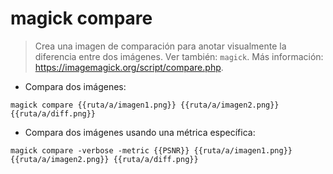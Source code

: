 # magick compare

> Crea una imagen de comparación para anotar visualmente la diferencia entre dos imágenes.
> Ver también: `magick`.
> Más información: <https://imagemagick.org/script/compare.php>.

- Compara dos imágenes:

`magick compare {{ruta/a/imagen1.png}} {{ruta/a/imagen2.png}} {{ruta/a/diff.png}}`

- Compara dos imágenes usando una métrica específica:

`magick compare -verbose -metric {{PSNR}} {{ruta/a/imagen1.png}} {{ruta/a/imagen2.png}} {{ruta/a/diff.png}}`
